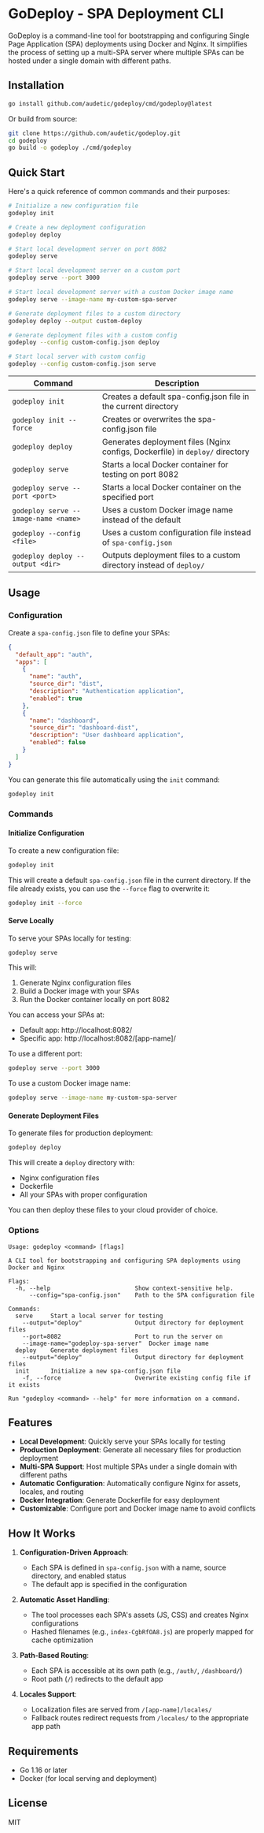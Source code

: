 # GoDeploy - SPA Deployment CLI

GoDeploy is a command-line tool for bootstrapping and configuring Single Page Application (SPA) deployments using Docker and Nginx. It simplifies the process of setting up a multi-SPA server where multiple SPAs can be hosted under a single domain with different paths.

## Installation

```bash
go install github.com/audetic/godeploy/cmd/godeploy@latest
```

Or build from source:

```bash
git clone https://github.com/audetic/godeploy.git
cd godeploy
go build -o godeploy ./cmd/godeploy
```

## Quick Start

Here's a quick reference of common commands and their purposes:

```bash
# Initialize a new configuration file
godeploy init

# Create a new deployment configuration
godeploy deploy

# Start local development server on port 8082
godeploy serve

# Start local development server on a custom port
godeploy serve --port 3000

# Start local development server with a custom Docker image name
godeploy serve --image-name my-custom-spa-server

# Generate deployment files to a custom directory
godeploy deploy --output custom-deploy

# Generate deployment files with a custom config
godeploy --config custom-config.json deploy

# Start local server with custom config
godeploy --config custom-config.json serve
```

| Command                              | Description                                                                   |
| ------------------------------------ | ----------------------------------------------------------------------------- |
| `godeploy init`                      | Creates a default spa-config.json file in the current directory               |
| `godeploy init --force`              | Creates or overwrites the spa-config.json file                                |
| `godeploy deploy`                    | Generates deployment files (Nginx configs, Dockerfile) in `deploy/` directory |
| `godeploy serve`                     | Starts a local Docker container for testing on port 8082                      |
| `godeploy serve --port <port>`       | Starts a local Docker container on the specified port                         |
| `godeploy serve --image-name <name>` | Uses a custom Docker image name instead of the default                        |
| `godeploy --config <file>`           | Uses a custom configuration file instead of `spa-config.json`                 |
| `godeploy deploy --output <dir>`     | Outputs deployment files to a custom directory instead of `deploy/`           |

## Usage

### Configuration

Create a `spa-config.json` file to define your SPAs:

```json
{
  "default_app": "auth",
  "apps": [
    {
      "name": "auth",
      "source_dir": "dist",
      "description": "Authentication application",
      "enabled": true
    },
    {
      "name": "dashboard",
      "source_dir": "dashboard-dist",
      "description": "User dashboard application",
      "enabled": false
    }
  ]
}
```

You can generate this file automatically using the `init` command:

```bash
godeploy init
```

### Commands

#### Initialize Configuration

To create a new configuration file:

```bash
godeploy init
```

This will create a default `spa-config.json` file in the current directory. If the file already exists, you can use the `--force` flag to overwrite it:

```bash
godeploy init --force
```

#### Serve Locally

To serve your SPAs locally for testing:

```bash
godeploy serve
```

This will:

1. Generate Nginx configuration files
2. Build a Docker image with your SPAs
3. Run the Docker container locally on port 8082

You can access your SPAs at:

- Default app: http://localhost:8082/
- Specific app: http://localhost:8082/[app-name]/

To use a different port:

```bash
godeploy serve --port 3000
```

To use a custom Docker image name:

```bash
godeploy serve --image-name my-custom-spa-server
```

#### Generate Deployment Files

To generate files for production deployment:

```bash
godeploy deploy
```

This will create a `deploy` directory with:

- Nginx configuration files
- Dockerfile
- All your SPAs with proper configuration

You can then deploy these files to your cloud provider of choice.

### Options

```
Usage: godeploy <command> [flags]

A CLI tool for bootstrapping and configuring SPA deployments using Docker and Nginx

Flags:
  -h, --help                        Show context-sensitive help.
      --config="spa-config.json"    Path to the SPA configuration file

Commands:
  serve     Start a local server for testing
    --output="deploy"               Output directory for deployment files
    --port=8082                     Port to run the server on
    --image-name="godeploy-spa-server"  Docker image name
  deploy    Generate deployment files
    --output="deploy"               Output directory for deployment files
  init      Initialize a new spa-config.json file
    -f, --force                     Overwrite existing config file if it exists

Run "godeploy <command> --help" for more information on a command.
```

## Features

- **Local Development**: Quickly serve your SPAs locally for testing
- **Production Deployment**: Generate all necessary files for production deployment
- **Multi-SPA Support**: Host multiple SPAs under a single domain with different paths
- **Automatic Configuration**: Automatically configure Nginx for assets, locales, and routing
- **Docker Integration**: Generate Dockerfile for easy deployment
- **Customizable**: Configure port and Docker image name to avoid conflicts

## How It Works

1. **Configuration-Driven Approach**:

   - Each SPA is defined in `spa-config.json` with a name, source directory, and enabled status
   - The default app is specified in the configuration

2. **Automatic Asset Handling**:

   - The tool processes each SPA's assets (JS, CSS) and creates Nginx configurations
   - Hashed filenames (e.g., `index-CgbRfOA8.js`) are properly mapped for cache optimization

3. **Path-Based Routing**:

   - Each SPA is accessible at its own path (e.g., `/auth/`, `/dashboard/`)
   - Root path (`/`) redirects to the default app

4. **Locales Support**:
   - Localization files are served from `/[app-name]/locales/`
   - Fallback routes redirect requests from `/locales/` to the appropriate app path

## Requirements

- Go 1.16 or later
- Docker (for local serving and deployment)

## License

MIT
